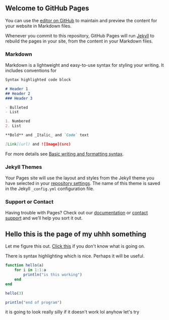 ## Welcome to GitHub Pages

You can use the [editor on GitHub](https://github.com/Ardnys/thonks/edit/gh-pages/index.md) to maintain and preview the content for your website in Markdown files.

Whenever you commit to this repository, GitHub Pages will run [Jekyll](https://jekyllrb.com/) to rebuild the pages in your site, from the content in your Markdown files.

### Markdown

Markdown is a lightweight and easy-to-use syntax for styling your writing. It includes conventions for

```markdown
Syntax highlighted code block

# Header 1
## Header 2
### Header 3

- Bulleted
- List

1. Numbered
2. List

**Bold** and _Italic_ and `Code` text

[Link](url) and ![Image](src)
```

For more details see [Basic writing and formatting syntax](https://docs.github.com/en/github/writing-on-github/getting-started-with-writing-and-formatting-on-github/basic-writing-and-formatting-syntax).

### Jekyll Themes

Your Pages site will use the layout and styles from the Jekyll theme you have selected in your [repository settings](https://github.com/Ardnys/thonks/settings/pages). The name of this theme is saved in the Jekyll `_config.yml` configuration file.

### Support or Contact

Having trouble with Pages? Check out our [documentation](https://docs.github.com/categories/github-pages-basics/) or [contact support](https://support.github.com/contact) and we’ll help you sort it out.


## Hello this is the page of my uhhh something
Let me figure this out. [Click this](https://www.youtube.com/) if you don't know what is going  on. 

There is syntax highlighting which is nice. Perhaps it will be useful.

```julia
function hello(a)
    for i in 1:1:a
        println("is this working")
    end
end

hello(3)

println("end of program")
```
it is going to look really silly if it doesn't work lol
anyhow let's try
